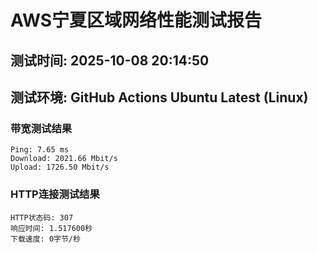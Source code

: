# AWS宁夏区域网络性能测试报告
## 测试时间: 2025-10-08 20:14:50
## 测试环境: GitHub Actions Ubuntu Latest (Linux)

### 带宽测试结果
```
Ping: 7.65 ms
Download: 2021.66 Mbit/s
Upload: 1726.50 Mbit/s
```

### HTTP连接测试结果
```
HTTP状态码: 307
响应时间: 1.517600秒
下载速度: 0字节/秒
```

